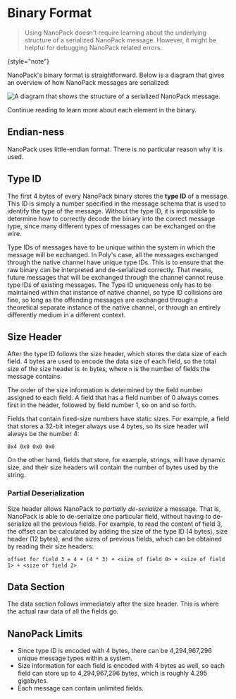 # Binary Format

> Using NanoPack doesn't require learning about the underlying structure of a serialized NanoPack message.
> However, it might be helpful for debugging NanoPack related errors.
> 
{style="note"}

NanoPack's binary format is straightforward. Below is a diagram that gives an overview of how NanoPack messages are serialized:

![A diagram that shows the structure of a serialized NanoPack message.](nanopack_diagram.png)

Continue reading to learn more about each element in the binary.

## Endian-ness

NanoPack uses little-endian format. There is no particular reason why it is used.

## Type ID

The first 4 bytes of every NanoPack binary stores the **type ID** of a message.
This ID is simply a number specified in the message schema that is used to identify the type of the message.
Without the type ID, it is impossible to determine how to correctly decode the binary into the correct message type,
since many different types of messages can be exchanged on the wire.

Type IDs of messages have to be unique within the system in which the message will be exchanged.
In Poly's case, all the messages exchanged through the native channel have unique type IDs.
This is to ensure that the raw binary can be interpreted and de-serialized correctly.
That means, future messages that will be exchanged through the channel cannot reuse type IDs of existing messages.
The Type ID uniqueness only has to be maintained within that instance of native channel, so type ID collisions are fine,
so long as the offending messages are exchanged through a theoretical separate instance of the native channel, or through an entirely differently medium in a different context.

## Size Header

After the type ID follows the size header, which stores the data size of each field.
4 bytes are used to encode the data size of each field, so the total size of the size header is `4n` bytes,
where `n` is the number of fields the message contains.

The order of  the size information is determined by the field number
assigned to each field. A field that has a field number of 0 always comes first in the header, followed by field number 1, so on and so forth.

Fields that contain fixed-size numbers have static sizes.
For example, a field that stores a 32-bit integer always use 4 bytes, so its size header will always be the number 4:

```
0x4 0x0 0x0 0x0
```

On the other hand, fields that store, for example, strings, will have dynamic size, and their size headers will contain
the number of bytes used by the string.

### Partial Deserialization

Size header allows NanoPack to *partially de-serialize* a message.
That is, NanoPack is able to de-serialize one particular field, without having to de-serialize all the previous fields.
For example, to read the content of field 3, the offset can be calculated by adding the size of the type ID (4 bytes), size header (12 bytes), and the sizes of previous fields,
which can be obtained by reading their size headers:

```
offset for field 3 = 4 + (4 * 3) + <size of field 0> + <size of field 1> + <size of field 2>
```

## Data Section

The data section follows immediately after the size header. This is where the actual raw data of all the fields go.

## NanoPack Limits

- Since type ID is encoded with 4 bytes, there can be 4,294,967,296 unique message types within a system.
- Size information for each field is encoded with 4 bytes as well, so each field can store up to 4,294,967,296 bytes, which is roughly 4.295 gigabytes.
- Each message can contain unlimited fields.
